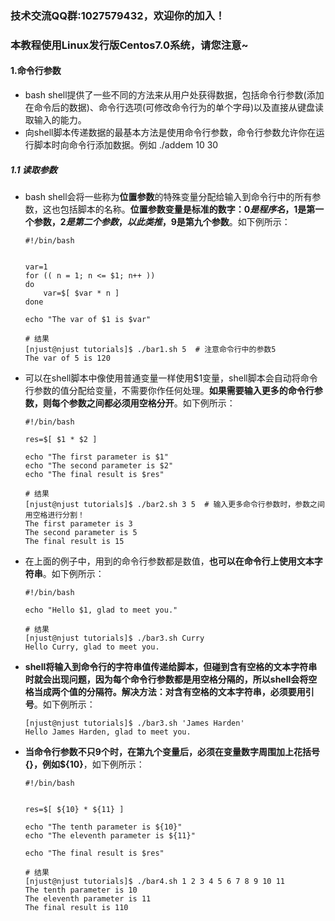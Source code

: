 ### 技术交流QQ群:1027579432，欢迎你的加入！
### 本教程使用Linux发行版Centos7.0系统，请您注意~
#### 1.命令行参数
- bash shell提供了一些不同的方法来从用户处获得数据，包括命令行参数(添加在命令后的数据)、命令行选项(可修改命令行为的单个字母)以及直接从键盘读取输入的能力。
- 向shell脚本传递数据的最基本方法是使用命令行参数，命令行参数允许你在运行脚本时向命令行添加数据。例如 ./addem 10 30
##### 1.1 读取参数
- bash shell会将一些称为**位置参数**的特殊变量分配给输入到命令行中的所有参数，这也包括脚本的名称。**位置参数变量是标准的数字：$0是程序名，$1是第一个参数，$2是第二个参数，以此类推，$9是第九个参数**。如下例所示：
    ```
    #!/bin/bash


    var=1
    for (( n = 1; n <= $1; n++ ))
    do
        var=$[ $var * n ]
    done

    echo "The var of $1 is $var"

    # 结果
    [njust@njust tutorials]$ ./bar1.sh 5  # 注意命令行中的参数5
    The var of 5 is 120
    ```
- 可以在shell脚本中像使用普通变量一样使用$1变量，shell脚本会自动将命令行参数的值分配给变量，不需要你作任何处理。**如果需要输入更多的命令行参数，则每个参数之间都必须用空格分开**。如下例所示：
    ```
    #!/bin/bash

    res=$[ $1 * $2 ]

    echo "The first parameter is $1"
    echo "The second parameter is $2"
    echo "The final result is $res"

    # 结果
    [njust@njust tutorials]$ ./bar2.sh 3 5  # 输入更多命令行参数时，参数之间用空格进行分割！
    The first parameter is 3
    The second parameter is 5
    The final result is 15
    ```
- 在上面的例子中，用到的命令行参数都是数值，**也可以在命令行上使用文本字符串**。如下例所示：
    ```
    #!/bin/bash

    echo "Hello $1, glad to meet you."

    # 结果
    [njust@njust tutorials]$ ./bar3.sh Curry
    Hello Curry, glad to meet you.
    ```
- **shell将输入到命令行的字符串值传递给脚本，但碰到含有空格的文本字符串时就会出现问题，因为每个命令行参数都是用空格分隔的，所以shell会将空格当成两个值的分隔符。解决方法：对含有空格的文本字符串，必须要用引号**。如下例所示：
    ```
    [njust@njust tutorials]$ ./bar3.sh 'James Harden'
    Hello James Harden, glad to meet you.
    ```
- **当命令行参数不只9个时，在第九个变量后，必须在变量数字周围加上花括号{}，例如${10}**，如下例所示：
    ```
    #!/bin/bash


    res=$[ ${10} * ${11} ]

    echo "The tenth parameter is ${10}"
    echo "The eleventh parameter is ${11}"

    echo "The final result is $res"

    # 结果
    [njust@njust tutorials]$ ./bar4.sh 1 2 3 4 5 6 7 8 9 10 11
    The tenth parameter is 10
    The eleventh parameter is 11
    The final result is 110
    ```
